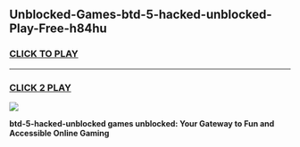 
## Unblocked-Games-btd-5-hacked-unblocked-Play-Free-h84hu
<h3>
<a href="https://premium76.site?title=btd-5-hacked-unblocked&ref=10A">CLICK TO PLAY</a></h3>
<hr>

<h3>
<a href="https://premium76.site?title=btd-5-hacked-unblocked&ref=10A">CLICK 2 PLAY</a>
  
</h3>

<a href="https://premium76.site?title=btd-5-hacked-unblocked&ref=10A"><img src="https://clearcache.store/games.png"></a>


**btd-5-hacked-unblocked games unblocked: Your Gateway to Fun and Accessible Online Gaming**
